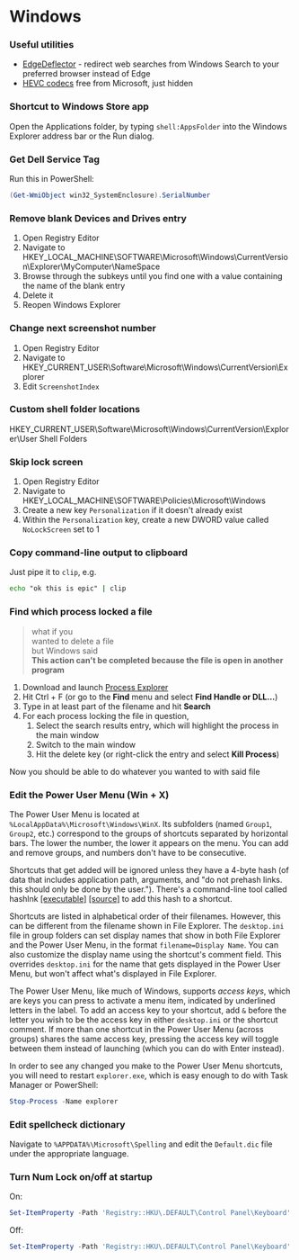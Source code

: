 # Windows

### Useful utilities
- [EdgeDeflector](https://github.com/da2x/EdgeDeflector) - redirect web searches
  from Windows Search to your preferred browser instead of Edge
- [HEVC
  codecs](https://www.microsoft.com/en-us/p/hevc-video-extensions-from-device-manufacturer/9n4wgh0z6vhq)
  free from Microsoft, just hidden

### Shortcut to Windows Store app
Open the Applications folder, by typing `shell:AppsFolder` into the Windows
Explorer address bar or the Run dialog.

### Get Dell Service Tag
Run this in PowerShell:
```powershell
(Get-WmiObject win32_SystemEnclosure).SerialNumber
```

### Remove blank Devices and Drives entry
1. Open Registry Editor
1. Navigate to HKEY_LOCAL_MACHINE\SOFTWARE\Microsoft\Windows\CurrentVersion\Explorer\MyComputer\NameSpace
1. Browse through the subkeys until you find one with a value containing the
   name of the blank entry
1. Delete it
1. Reopen Windows Explorer

### Change next screenshot number
1. Open Registry Editor
1. Navigate to
   HKEY_CURRENT_USER\Software\Microsoft\Windows\CurrentVersion\Explorer
1. Edit `ScreenshotIndex`

### Custom shell folder locations
HKEY_CURRENT_USER\Software\Microsoft\Windows\CurrentVersion\Explorer\User Shell
Folders

### Skip lock screen
1. Open Registry Editor
1. Navigate to HKEY_LOCAL_MACHINE\SOFTWARE\Policies\Microsoft\Windows
1. Create a new key `Personalization` if it doesn't already exist
1. Within the `Personalization` key, create a new DWORD value called `NoLockScreen` set to 1

### Copy command-line output to clipboard
Just pipe it to `clip`, e.g.
```cmd
echo "ok this is epic" | clip
```

### Find which process locked a file
> what if you  
> wanted to delete a file  
> but Windows said  
> **This action can't be completed because the file is open in another program**

1. Download and launch [Process
   Explorer](https://docs.microsoft.com/en-us/sysinternals/downloads/process-explorer)
1. Hit Ctrl + F (or go to the **Find** menu and select **Find Handle or
   DLL...**)
1. Type in at least part of the filename and hit **Search**
1. For each process locking the file in question,
    1. Select the search results entry, which will highlight the process in the
       main window
    1. Switch to the main window
    1. Hit the delete key (or right-click the entry and select **Kill Process**)

Now you should be able to do whatever you wanted to with said file

### Edit the Power User Menu (Win + X)
The Power User Menu is located at `%LocalAppData%\Microsoft\Windows\WinX`. Its
subfolders (named `Group1`, `Group2`, etc.) correspond to the groups of
shortcuts separated by horizontal bars. The lower the number, the lower it
appears on the menu. You can add and remove groups, and numbers don't have to be
consecutive.

Shortcuts that get added will be ignored unless they have a 4-byte hash (of data
that includes application path, arguments, and "do not prehash links.  this
should only be done by the user."). There's a command-line tool called hashlnk
[[executable]](https://github.com/riverar/hashlnk/blob/master/bin/hashlnk_0.2.0.0.zip)
[[source]](https://github.com/riverar/hashlnk) to add this hash to a shortcut.

Shortcuts are listed in alphabetical order of their filenames. However, this can
be different from the filename shown in File Explorer. The `desktop.ini` file in
group folders can set display names that show in both File Explorer and the
Power User Menu, in the format `filename=Display Name`. You can also customize
the display name using the shortcut's comment field. This overrides
`desktop.ini` for the name that gets displayed in the Power User Menu, but won't
affect what's displayed in File Explorer.

The Power User Menu, like much of Windows, supports *access keys*, which are
keys you can press to activate a menu item, indicated by underlined letters in
the label. To add an access key to your shortcut, add `&` before the letter you
wish to be the access key in either `desktop.ini` or the shortcut comment. If
more than one shortcut in the Power User Menu (across groups) shares the same
access key, pressing the access key will toggle between them instead of
launching (which you can do with Enter instead).

In order to see any changed you make to the Power User Menu shortcuts, you will
need to restart `explorer.exe`, which is easy enough to do with Task Manager or
PowerShell:
```powershell
Stop-Process -Name explorer
```

### Edit spellcheck dictionary
Navigate to `%APPDATA%\Microsoft\Spelling` and edit the `Default.dic` file under
the appropriate language.

### Turn Num Lock on/off at startup
On:
```powershell
Set-ItemProperty -Path 'Registry::HKU\.DEFAULT\Control Panel\Keyboard' -Name "InitialKeyboardIndicators" -Value "2"
```

Off:
```powershell
Set-ItemProperty -Path 'Registry::HKU\.DEFAULT\Control Panel\Keyboard' -Name "InitialKeyboardIndicators" -Value "0"
```
